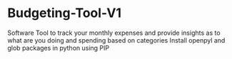 # Budgeting-Tool-V1
Software Tool to track your monthly expenses and provide insights as to what are you doing and spending based on categories
Install openpyl and glob packages in python using PIP
